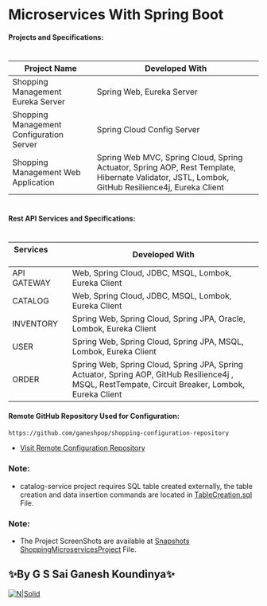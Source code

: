 # Microservices With Spring Boot
####  Projects and Specifications:
 #
| Project Name | Developed With |
| ------ | ------ |
|Shopping Management Eureka Server  | Spring Web, Eureka Server|
|Shopping Management Configuration Server  | Spring Cloud Config Server|
|Shopping Management Web Application  | Spring Web MVC, Spring Cloud, Spring Actuator, Spring AOP, Rest Template, Hibernate Validator, JSTL, Lombok, GitHub Resilience4j, Eureka Client|

 #



####  Rest API Services and Specifications:
#
| Services &nbsp; &nbsp; &nbsp;&nbsp; &nbsp; &nbsp; &nbsp; &nbsp; &nbsp;    | Developed With |
| ------ | ------ |
| API GATEWAY | Web, Spring Cloud, JDBC, MSQL, Lombok, Eureka Client|
| CATALOG | Web, Spring Cloud, JDBC, MSQL, Lombok, Eureka Client|
| INVENTORY | Spring Web, Spring Cloud, Spring JPA, Oracle, Lombok, Eureka Client|
| USER | Spring Web, Spring Cloud, Spring JPA, MSQL, Lombok, Eureka Client|
| ORDER | Spring Web, Spring Cloud, Spring JPA, Spring Actuator, Spring AOP, GitHub Resilience4j , MSQL, RestTempate, Circuit Breaker, Lombok, Eureka Client |


#### Remote GitHub Repository Used for Configuration:

```sh
https://github.com/ganeshpop/shopping-configuration-repository
```
- [Visit Remote Configuration Repository](https://github.com/ganeshpop/shopping-configuration-repository)



### Note:
*  catalog-service project requires SQL table created externally, the table creation and data insertion commands are located in [TableCreation.sql](https://github.com/ganeshpop/ShoppingMicroservicesProject/blob/master/catalog-service/TableCreation.sql) File. 

### Note:
*  The Project ScreenShots are available at [Snapshots ShoppingMicroservicesProject](https://docs.google.com/document/d/16szKvVWvMZFH1M2HnoOKgjPyLOEtU1GUvBZhH5NYDHo/edit?usp=sharing) File. 

## ✨By G S Sai Ganesh Koundinya✨
[![N|Solid](https://cdn.business2community.com/wp-content/uploads/2016/02/View-my-LinkedIn-profile-image-3-300x140.png.png)](https://www.linkedin.com/in/s-sai-ganesh-koundinya-gollapudi-25285118a/)
